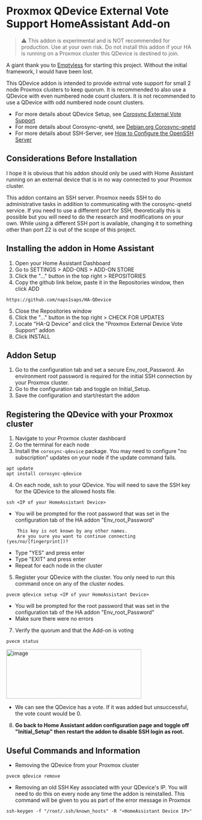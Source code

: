 # Proxmox QDevice External Vote Support HomeAssistant Add-on

> ⚠️ This addon is experimental and is NOT recommended for production. Use at your own risk. Do not install this addon if your HA is running on a Proxmox cluster this QDevice is destined to join.

A giant thank you to [Emptyless](https://github.com/Emptyless) for starting this project.  Without the initial framework, I would have been lost.

This QDevice addon is intended to provide extrnal vote support for small 2 node Proxmox clusters to keep quorum.  It is recommended to also use a QDevice with even numbered node count clusters.  It is not recommended to use a QDevice with odd numbered node count clusters.
* For more details about QDevice Setup, see [Corosync External Vote Support](https://pve.proxmox.com/pve-docs/chapter-pvecm.html#_corosync_external_vote_support)
* For more details about Corosync-qnetd, see [Debian.org Corosync-qnetd](https://manpages.debian.org/testing/corosync-qnetd)
* For more details about SSH-Server, see [How to Configure the OpenSSH Server](https://www.ssh.com/academy/ssh/sshd_config)

## Considerations Before Installation
I hope it is obvious that his addon should only be used with Home Assistant running on an external device that is in no way connected to your Proxmox cluster.

This addon contains an SSH server.  Proxmox needs SSH to do administrative tasks in addition to communicating with the corosync-qnetd service.  If you need to use a different port for SSH, theoretically this is possible but you will need to do the research and modifications on your own.  While using a different SSH port is available, changing it to something other than port 22 is out of the scope of this project.

## Installing the addon in Home Assistant
1) Open your Home Assistant Dashboard
2) Go to SETTINGS > ADD-ONS > ADD-ON STORE
3) Click the "..." button in the top right > REPOSITORIES
4) Copy the github link below, paste it in the Repositories window, then click ADD
```
https://github.com/naps1saps/HA-QDevice
```
5) Close the Repositories window
6) Click the "..." button in the top right > CHECK FOR UPDATES
7) Locate "HA-Q Device" and click the "Proxmox External Device Vote Support" addon
8) Click INSTALL

## Addon Setup
1) Go to the configuration tab and set a secure Env_root_Password.  An environment root password is required for the initial SSH connection by your Proxmox cluster.
2) Go to the configuration tab and toggle on Initial_Setup.
3) Save the configuration and start/restart the addon

## Registering the QDevice with your Proxmox cluster
1) Navigate to your Proxmox cluster dashboard
2) Go the terminal for each node
3) Install the `corosync-qdevice` package.  You may need to configure "no subscription" updates on your node if the update command fails.
```
apt update
apt install corosync-qdevice
```
4) On each node, ssh to your QDevice.  You will need to save the SSH key for the QDevice to the allowed hosts file.
```
ssh <IP of your HomeAssistant Device>
```
* You will be prompted for the root password that was set in the configuration tab of the HA addon "Env_root_Password"
```
    This key is not known by any other names.
    Are you sure you want to continue connecting (yes/no/[fingerprint])?
```
* Type "YES" and press enter
* Type "EXIT" and press enter
* Repeat for each node in the cluster
5) Register your QDevice with the cluster.  You only need to run this command once on any of the cluster nodes.
```
pvecm qdevice setup <IP of your HomeAssistant Device>
```
* You will be prompted for the root password that was set in the configuration tab of the HA addon "Env_root_Password"
* Make sure there were no errors
7) Verify the quorum and that the Add-on is voting
```
pvecm status
```
<img width="359" height="131" alt="image" src="https://github.com/user-attachments/assets/c528420c-b9b6-4666-8881-346ce022c8cc" />

* We can see the QDevice has a vote.  If it was added but unsuccessful, the vote count would be 0.

8) **Go back to Home Assistant addon configuration page and toggle off "Initial_Setup" then restart the addon to disable SSH login as root.**

## Useful Commands and Information
* Removing the QDevice from your Proxmox cluster
```
pvecm qdevice remove
```
* Removing an old SSH Key associated with your QDevice's IP.  You will need to do this on every node any time the addon is reinstalled.  This command will be given to you as part of the error message in Proxmox
```
ssh-keygen -f "/root/.ssh/known_hosts" -R "<HomeAssistant Device IP>"
```
